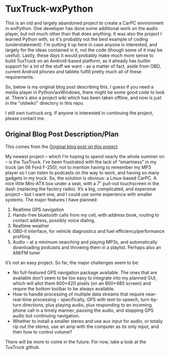 TuxTruck-wxPython
==================

This is an old and largely abandoned project to create a CarPC environment in
wxPython. One developer has done some additional work on the audio player, but
not much other than that does anything. It was also the project I learned
Python with, so it's probably not the best example of coding
(understatement). I'm putting it up here in case anyone is interested, and
largely for the ideas contained in it, not the code (though some of it may be
useful). Lastly, these days it would probably make *much* more sense to build
TuxTruck on an Android-based platform, as it already has builtin support for a
lot of the stuff we want - as a matter of fact, aside from OBD, current
Android phones and tablets fulfill pretty much all of these requirements.

So, below is my original blog post describing this. I guess if you need a
media player in Python/wxWindows, there might be some good code to look
at. There's also a project wiki which has been taken offline, and now is just
in the "oldwiki/" directory in this repo.

I still own tuxtruck.org. If anyone is interested in continuing the project, please contact me.

Original Blog Post Description/Plan
------------------------------------

This comes from the [Original blog post on this project](http://blog.jasonantman.com/2008/05/sunspot-carpc-mediawiki-logging/)

My newest project – which I’m hoping to spend nearly the whole summer on – is
the TuxTruck. I’ve been frustrated with the lack of “smartness” in my truck
(an 06 Ford F-250), not to mention having to remember my MP3 player so I can
listen to podcasts on the way to work, and having so many gadgets in my
truck. So, the solution is obvious: a Linux-based CarPC. A nice little
Mini-ATX box under a seat, with a 7″ pull-out touchscreen in the dash
(replacing the factory radio). It’s a big, complicated, and expensive project
– but I want one, and I could use some experience with smaller systems.
The major features I have planned:

1. Realtime GPS navigation
2. Hands-free bluetooth calls from my cell, with address book, routing to contact address, possibly voice dialing.
3. Realtime weather
4. OBD-II interface, for vehicle diagnostics and fuel efficiency/performance profiling
5. Audio – at a minimum searching and playing MP3s, and automatically downloading podcasts and throwing them in a playlist. Perhaps also an AM/FM tuner

It’s not an easy project. So far, the major challenges seem to be:

- No full-featured GPS navigation package available. The ones that are available don’t seem to be too easy to integrate into my planned GUI, which will allot them 800×420 pixels (on an 800×480 screen) and requre the bottom toolbar to be always available.
- How to handle processing of multiple data streams that require near-real-time processing – specifically, GPS with text-to-speech, turn-by-turn directions, plus playing audio, plus responding to an incoming phone call in a timely manner, pausing the audio, and stopping GPS audio but continuing navigation.
- Whether to install a smaller stereo and use aux input for audio, or totally rip out the stereo, use an amp with the computer as its only input, and then how to control volume?

There will be more to come in the future. For now, take a look at the TuxTruck github.
